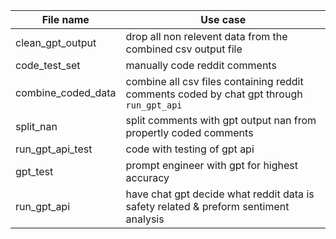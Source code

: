  File name    | Use case |
| -------- | ------- |
| clean_gpt_output | drop all non relevent data from the combined csv output file |
| code_test_set | manually code reddit comments     |
| combine_coded_data | combine all csv files containing reddit comments coded by chat gpt through `run_gpt_api` |
| split_nan | split comments with gpt output nan from propertly coded comments    |
| run_gpt_api_test | code with testing of gpt api   |
| gpt_test | prompt engineer with gpt for highest accuracy |
| run_gpt_api | have chat gpt decide what reddit data is safety related & preform sentiment analysis    |
